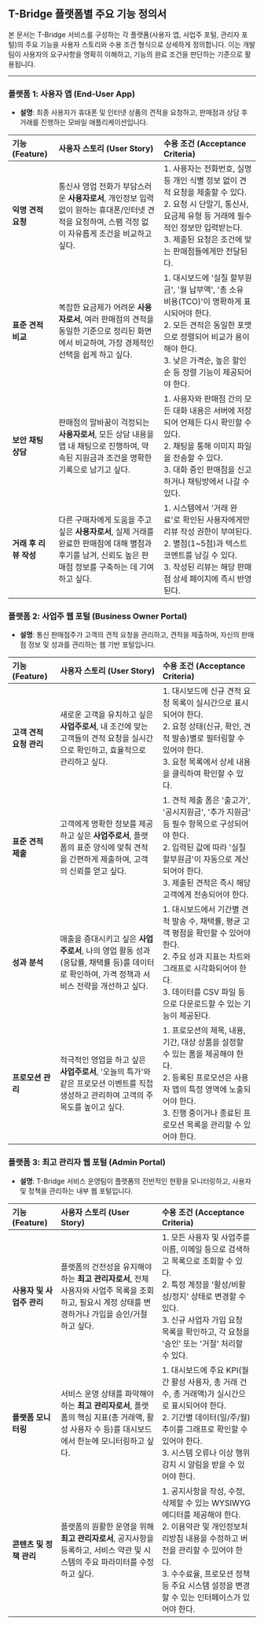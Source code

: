 ## T-Bridge 플랫폼별 주요 기능 정의서

본 문서는 T-Bridge 서비스를 구성하는 각 플랫폼(사용자 앱, 사업주 포털, 관리자 포털)의 주요 기능을 사용자 스토리와 수용 조건 형식으로 상세하게 정의합니다. 이는 개발팀이 사용자의 요구사항을 명확히 이해하고, 기능의 완료 조건을 판단하는 기준으로 활용됩니다.

---

### 플랫폼 1: 사용자 앱 (End-User App)
- **설명**: 최종 사용자가 휴대폰 및 인터넷 상품의 견적을 요청하고, 판매점과 상담 후 거래를 진행하는 모바일 애플리케이션입니다.

| 기능 (Feature) | 사용자 스토리 (User Story) | 수용 조건 (Acceptance Criteria) |
| :--- | :--- | :--- |
| **익명 견적 요청** | 통신사 영업 전화가 부담스러운 **사용자로서**, 개인정보 입력 없이 원하는 휴대폰/인터넷 견적을 요청하여, 스팸 걱정 없이 자유롭게 조건을 비교하고 싶다. | 1. 사용자는 전화번호, 실명 등 개인 식별 정보 없이 견적 요청을 제출할 수 있다.<br>2. 요청 시 단말기, 통신사, 요금제 유형 등 거래에 필수적인 정보만 입력받는다.<br>3. 제출된 요청은 조건에 맞는 판매점들에게만 전달된다. |
| **표준 견적 비교** | 복잡한 요금제가 어려운 **사용자로서**, 여러 판매점의 견적을 동일한 기준으로 정리된 화면에서 비교하여, 가장 경제적인 선택을 쉽게 하고 싶다. | 1. 대시보드에 '실질 할부원금', '월 납부액', '총 소유 비용(TCO)'이 명확하게 표시되어야 한다.<br>2. 모든 견적은 동일한 포맷으로 정렬되어 비교가 용이해야 한다.<br>3. 낮은 가격순, 높은 할인순 등 정렬 기능이 제공되어야 한다. |
| **보안 채팅 상담** | 판매점의 말바꿈이 걱정되는 **사용자로서**, 모든 상담 내용을 앱 내 채팅으로 진행하여, 약속된 지원금과 조건을 명확한 기록으로 남기고 싶다. | 1. 사용자와 판매점 간의 모든 대화 내용은 서버에 저장되어 언제든 다시 확인할 수 있다.<br>2. 채팅을 통해 이미지 파일을 전송할 수 있다.<br>3. 대화 중인 판매점을 신고하거나 채팅방에서 나갈 수 있다. |
| **거래 후 리뷰 작성** | 다른 구매자에게 도움을 주고 싶은 **사용자로서**, 실제 거래를 완료한 판매점에 대해 별점과 후기를 남겨, 신뢰도 높은 판매점 정보를 구축하는 데 기여하고 싶다. | 1. 시스템에서 '거래 완료'로 확인된 사용자에게만 리뷰 작성 권한이 부여된다.<br>2. 별점(1~5점)과 텍스트 코멘트를 남길 수 있다.<br>3. 작성된 리뷰는 해당 판매점 상세 페이지에 즉시 반영된다. |

### 플랫폼 2: 사업주 웹 포털 (Business Owner Portal)
- **설명**: 통신 판매점주가 고객의 견적 요청을 관리하고, 견적을 제출하며, 자신의 판매점 정보 및 성과를 관리하는 웹 기반 포털입니다.

| 기능 (Feature) | 사용자 스토리 (User Story) | 수용 조건 (Acceptance Criteria) |
| :--- | :--- | :--- |
| **고객 견적 요청 관리** | 새로운 고객을 유치하고 싶은 **사업주로서**, 내 조건에 맞는 고객들의 견적 요청을 실시간으로 확인하고, 효율적으로 관리하고 싶다. | 1. 대시보드에 신규 견적 요청 목록이 실시간으로 표시되어야 한다.<br>2. 요청 상태(신규, 확인, 견적 발송)별로 필터링할 수 있어야 한다.<br>3. 요청 목록에서 상세 내용을 클릭하여 확인할 수 있다. |
| **표준 견적 제출** | 고객에게 명확한 정보를 제공하고 싶은 **사업주로서**, 플랫폼의 표준 양식에 맞춰 견적을 간편하게 제출하여, 고객의 신뢰를 얻고 싶다. | 1. 견적 제출 폼은 '출고가', '공시지원금', '추가 지원금' 등 필수 항목으로 구성되어야 한다.<br>2. 입력된 값에 따라 '실질 할부원금'이 자동으로 계산되어야 한다.<br>3. 제출된 견적은 즉시 해당 고객에게 전송되어야 한다. |
| **성과 분석** | 매출을 증대시키고 싶은 **사업주로서**, 나의 영업 활동 성과(응답률, 채택률 등)를 데이터로 확인하여, 가격 정책과 서비스 전략을 개선하고 싶다. | 1. 대시보드에서 기간별 견적 발송 수, 채택률, 평균 고객 평점을 확인할 수 있어야 한다.<br>2. 주요 성과 지표는 차트와 그래프로 시각화되어야 한다.<br>3. 데이터를 CSV 파일 등으로 다운로드할 수 있는 기능이 제공된다. |
| **프로모션 관리** | 적극적인 영업을 하고 싶은 **사업주로서**, '오늘의 특가'와 같은 프로모션 이벤트를 직접 생성하고 관리하여 고객의 주목도를 높이고 싶다. | 1. 프로모션의 제목, 내용, 기간, 대상 상품을 설정할 수 있는 폼을 제공해야 한다.<br>2. 등록된 프로모션은 사용자 앱의 특정 영역에 노출되어야 한다.<br>3. 진행 중이거나 종료된 프로모션 목록을 관리할 수 있어야 한다. |

### 플랫폼 3: 최고 관리자 웹 포털 (Admin Portal)
- **설명**: T-Bridge 서비스 운영팀이 플랫폼의 전반적인 현황을 모니터링하고, 사용자 및 정책을 관리하는 내부 웹 포털입니다.

| 기능 (Feature) | 사용자 스토리 (User Story) | 수용 조건 (Acceptance Criteria) |
| :--- | :--- | :--- |
| **사용자 및 사업주 관리**| 플랫폼의 건전성을 유지해야 하는 **최고 관리자로서**, 전체 사용자와 사업주 목록을 조회하고, 필요시 계정 상태를 변경하거나 가입을 승인/거절하고 싶다. | 1. 모든 사용자 및 사업주를 이름, 이메일 등으로 검색하고 목록으로 조회할 수 있다.<br>2. 특정 계정을 '활성/비활성/정지' 상태로 변경할 수 있다.<br>3. 신규 사업자 가입 요청 목록을 확인하고, 각 요청을 '승인' 또는 '거절' 처리할 수 있다. |
| **플랫폼 모니터링**| 서비스 운영 상태를 파악해야 하는 **최고 관리자로서**, 플랫폼의 핵심 지표(총 거래액, 활성 사용자 수 등)를 대시보드에서 한눈에 모니터링하고 싶다. | 1. 대시보드에 주요 KPI(월간 활성 사용자, 총 거래 건수, 총 거래액)가 실시간으로 표시되어야 한다.<br>2. 기간별 데이터(일/주/월) 추이를 그래프로 확인할 수 있어야 한다.<br>3. 시스템 오류나 이상 행위 감지 시 알림을 받을 수 있어야 한다. |
| **콘텐츠 및 정책 관리**| 플랫폼의 원활한 운영을 위해 **최고 관리자로서**, 공지사항을 등록하고, 서비스 약관 및 시스템의 주요 파라미터를 수정하고 싶다. | 1. 공지사항을 작성, 수정, 삭제할 수 있는 WYSIWYG 에디터를 제공해야 한다.<br>2. 이용약관 및 개인정보처리방침 내용을 수정하고 버전을 관리할 수 있어야 한다.<br>3. 수수료율, 프로모션 정책 등 주요 시스템 설정을 변경할 수 있는 인터페이스가 있어야 한다. |